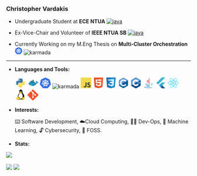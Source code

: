 ### Christopher Vardakis
- Undergraduate Student at **ECE NTUA** <a href="https://www.ece.ntua.gr/"> <img src="https://e-shop.ntua.gr/wp-content/uploads/2021/07/pp-sticker-small.png" alt="java" width="25" height="25"/> </a>
- Ex-Vice-Chair and Volunteer of **IEEE NTUA SB**  <a href="https://ieee.ntua.gr/"> <img src="https://ieee.ntua.gr/static/media/ieee_logo_optimized.ef37efa4023e05422308.png" alt="java" width="20" height="20"/> </a>

- Currently Working on my M.Eng Thesis οn **Multi-Cluster Orchestration**   <img src="https://github.com/devicons/devicon/blob/master/icons/kubernetes/kubernetes-plain.svg" alt="java" width="20" height="20"/>  <img src="https://karmada.io/img/karmada-icon-color.png" alt="karmada" width="20" height="20"/> 
---
- **Languages and Tools:**

  <img src="https://github.com/devicons/devicon/blob/master/icons/python/python-original.svg" alt="python" width="30" height="30"/> 
  <img src="https://github.com/devicons/devicon/blob/master/icons/docker/docker-original.svg" alt="java" width="30" height="30"/> 
  <img src="https://github.com/devicons/devicon/blob/master/icons/kubernetes/kubernetes-plain.svg" alt="java" width="30" height="30"/> 
  <img src="https://karmada.io/img/karmada-icon-color.png" alt="karmada" width="30" height="30"/> 
  <img src="https://github.com/devicons/devicon/blob/master/icons/javascript/javascript-original.svg" alt="C++" width="30" height="30"/> 
  <img src="https://github.com/devicons/devicon/blob/master/icons/html5/html5-original.svg" alt="python" width="30" height="30"/> 
  <img src="https://github.com/devicons/devicon/blob/master/icons/css3/css3-original.svg" alt="java" width="30" height="30"/> 
  <img src="https://github.com/devicons/devicon/blob/master/icons/c/c-original.svg" alt="c" width="30" height="30"/> 
  <img src="https://github.com/devicons/devicon/blob/master/icons/cplusplus/cplusplus-original.svg" alt="c++" width="30" height="30"/> 
  <img src="https://github.com/devicons/devicon/blob/master/icons/java/java-original.svg" alt="java" width="30" height="30"/> 
  <img src="https://github.com/devicons/devicon/blob/master/icons/flutter/flutter-original.svg" alt="java" width="30" height="30"/> 
  <img src="https://github.com/devicons/devicon/blob/master/icons/react/react-original.svg" alt="C++" width="30" height="30"/>
  <img src="https://github.com/devicons/devicon/blob/master/icons/linux/linux-original.svg" alt="C++" width="30" height="30"/> 
  <img src="https://github.com/devicons/devicon/blob/master/icons/git/git-original.svg" alt="C++" width="30" height="30"/> 

- **Interests:** 

   ⌨️ Software Development, ☁️Cloud Computing, 👨‍💻 Dev-Ops, 🤖 Machine Learning, 🔓 Cybersecurity, 🐧 FOSS.
    
    
- **Stats:** 
<!-- <p align="left"> <img src="https://komarev.com/ghpvc/?username=SeekerRook&label=Profile%20views&color=0e75b6&style=flat" alt="SeekerRook" /> </p>

<p align="left"> <a href="https://github.com/ryo-ma/github-profile-trophy"><img src="https://github-profile-trophy.vercel.app/?username=SeekerRook" alt="SeekerRook" /></a> </p>


<p><img align="left" src="https://github-readme-stats.vercel.app/api/top-langs?username=SeekerRook&show_icons=true&locale=en&layout=compact" alt="SeekerRook" /></p>
      
<p>&nbsp;<img align="center" src="https://github-readme-stats.vercel.app/api?username=SeekerRook&show_icons=true&locale=en" alt="SeekerRook" /></p>-->



<!-- [![GitHub Streak](http://github-readme-streak-stats.herokuapp.com?user=SeekerRook&theme=react&hide_border=true&date_format=j%2Fn%5B%2FY%5D)](https://git.io/streak-stats) -->
![](http://github-profile-summary-cards.vercel.app/api/cards/profile-details?username=SeekerRook&theme=nord_dark)



![](http://github-profile-summary-cards.vercel.app/api/cards/repos-per-language?username=SeekerRook&theme=nord_dark)
![](http://github-profile-summary-cards.vercel.app/api/cards/productive-time?username=SeekerRook&theme=nord_dark&utcOffset=2)

<!--  https://github.com/devicons/devicon/blob/master/icons/twitter/twitter-original.svg-->

